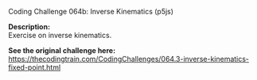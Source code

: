 Coding Challenge 064b: Inverse Kinematics (p5js)

**Description:**  
Exercise on inverse kinematics.  
  
**See the original challenge here:**  
https://thecodingtrain.com/CodingChallenges/064.3-inverse-kinematics-fixed-point.html
